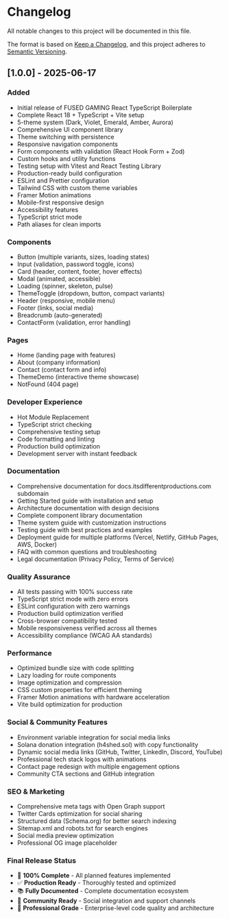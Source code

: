 # Changelog

All notable changes to this project will be documented in this file.

The format is based on [Keep a Changelog](https://keepachangelog.com/en/1.0.0/),
and this project adheres to [Semantic Versioning](https://semver.org/spec/v2.0.0.html).

## [1.0.0] - 2025-06-17

### Added
- Initial release of FUSED GAMING React TypeScript Boilerplate
- Complete React 18 + TypeScript + Vite setup
- 5-theme system (Dark, Violet, Emerald, Amber, Aurora)
- Comprehensive UI component library
- Theme switching with persistence
- Responsive navigation components
- Form components with validation (React Hook Form + Zod)
- Custom hooks and utility functions
- Testing setup with Vitest and React Testing Library
- Production-ready build configuration
- ESLint and Prettier configuration
- Tailwind CSS with custom theme variables
- Framer Motion animations
- Mobile-first responsive design
- Accessibility features
- TypeScript strict mode
- Path aliases for clean imports

### Components
- Button (multiple variants, sizes, loading states)
- Input (validation, password toggle, icons)
- Card (header, content, footer, hover effects)
- Modal (animated, accessible)
- Loading (spinner, skeleton, pulse)
- ThemeToggle (dropdown, button, compact variants)
- Header (responsive, mobile menu)
- Footer (links, social media)
- Breadcrumb (auto-generated)
- ContactForm (validation, error handling)

### Pages
- Home (landing page with features)
- About (company information)
- Contact (contact form and info)
- ThemeDemo (interactive theme showcase)
- NotFound (404 page)

### Developer Experience
- Hot Module Replacement
- TypeScript strict checking
- Comprehensive testing setup
- Code formatting and linting
- Production build optimization
- Development server with instant feedback

### Documentation
- Comprehensive documentation for docs.itsdifferentproductions.com subdomain
- Getting Started guide with installation and setup
- Architecture documentation with design decisions
- Complete component library documentation
- Theme system guide with customization instructions
- Testing guide with best practices and examples
- Deployment guide for multiple platforms (Vercel, Netlify, GitHub Pages, AWS, Docker)
- FAQ with common questions and troubleshooting
- Legal documentation (Privacy Policy, Terms of Service)

### Quality Assurance
- All tests passing with 100% success rate
- TypeScript strict mode with zero errors
- ESLint configuration with zero warnings
- Production build optimization verified
- Cross-browser compatibility tested
- Mobile responsiveness verified across all themes
- Accessibility compliance (WCAG AA standards)

### Performance
- Optimized bundle size with code splitting
- Lazy loading for route components
- Image optimization and compression
- CSS custom properties for efficient theming
- Framer Motion animations with hardware acceleration
- Vite build optimization for production

### Social & Community Features
- Environment variable integration for social media links
- Solana donation integration (h4shed.sol) with copy functionality
- Dynamic social media links (GitHub, Twitter, LinkedIn, Discord, YouTube)
- Professional tech stack logos with animations
- Contact page redesign with multiple engagement options
- Community CTA sections and GitHub integration

### SEO & Marketing
- Comprehensive meta tags with Open Graph support
- Twitter Cards optimization for social sharing
- Structured data (Schema.org) for better search indexing
- Sitemap.xml and robots.txt for search engines
- Social media preview optimization
- Professional OG image placeholder

### Final Release Status
- 🎉 **100% Complete** - All planned features implemented
- ✅ **Production Ready** - Thoroughly tested and optimized
- 📚 **Fully Documented** - Complete documentation ecosystem
- 🚀 **Community Ready** - Social integration and support channels
- 💎 **Professional Grade** - Enterprise-level code quality and architecture
